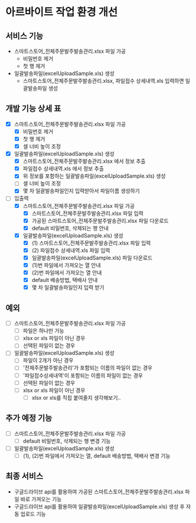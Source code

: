 # 아르바이트 작업 환경 개선

## 서비스 기능

- 스마트스토어_전체주문발주발송관리.xlsx 파일 가공
  - 비밀번호 제거
  - 첫 행 제거
- 일괄발송파일(excelUploadSample.xls) 생성
  - 스마트스토어_전체주문발주발송관리.xlsx, 파일접수 상세내역.xls 입력하면 일괄발송파일 생성

## 개발 기능 상세 표
- [x] 스마트스토어_전체주문발주발송관리.xlsx 파일 가공
  - [x] 비밀번호 제거
  - [x] 첫 행 제거
  - [x] 셀 너비 높이 조정
- [x] 일괄발송파일(excelUploadSample.xls) 생성
  - [x] 스마트스토어_전체주문발주발송관리.xlsx 에서 정보 추출
  - [x] 파일접수 상세내역.xls 에서 정보 추출
  - [x] 위 정보를 포함하는 일괄발송파일(excelUploadSample.xls) 생성
  - [ ] 셀 너비 높이 조정
  - [x] 몇 차 일괄발송파일인지 입력받아서 파일이름 생성하기
- [ ] 입출력
  - [x] 스마트스토어_전체주문발주발송관리.xlsx 파일 가공
    - [x] 스마트스토어_전체주문발주발송관리.xlsx 파일 입력
    - [x] 가공된 스마트스토어_전체주문발주발송관리.xlsx 파일 다운로드
    - [x] default 비밀번호, 삭제되는 행 안내
  - [x] 일괄발송파일(excelUploadSample.xls) 생성
    - [x] (1) 스마트스토어_전체주문발주발송관리.xlsx 파일 입력
    - [x] (2) 파일접수 상세내역.xls 파일 입력
    - [x] 일괄발송파일(excelUploadSample.xls) 파일 다운로드
    - [x] (1)번 파일에서 가져오는 열 안내
    - [x] (2)번 파일에서 가져오는 열 안내
    - [x] default 배송방법, 택배사 안내
    - [x] 몇 차 일괄발송파일인지 입력 받기

## 예외
- [ ] 스마트스토어_전체주문발주발송관리.xlsx 파일 가공
  - [ ] 파일은 하나만 가능
  - [ ] xlsx or xls 파일이 아닌 경우
  - [ ] 선택된 파일이 없는 경우
- [ ] 일괄발송파일(excelUploadSample.xls) 생성
  - [ ] 파일이 2개가 아닌 경우
  - [ ] '전체주문발주발송관리'가 포함되는 이름의 파일이 없는 경우
  - [ ] '파일접수상세내역'이 포함되는 이름의 파일이 없는 경우
  - [ ] 선택된 파일이 없는 경우
  - [ ] xlsx or xls 파일이 아닌 경우
    - [ ] xlsx or xls를 직접 붙여줄지 생각해보기..

## 추가 예정 기능
- [ ] 스마트스토어_전체주문발주발송관리.xlsx 파일 가공
  - [ ] default 비밀번호, 삭제되는 행 변경 기능
- [ ] 일괄발송파일(excelUploadSample.xls) 생성
  - [ ] (1), (2)번 파일에서 가져오는 열, default 배송방법, 택배사 변경 기능

## 최종 서비스
- 구글드라이브 api를 활용하여 가공된 스마트스토어_전체주문발주발송관리.xlsx 파일 바로 가져오는 기능
- 구글드라이브 api를 활용하여 일괄발송파일(excelUploadSample.xls) 생성 후 자동 업로드 기능
